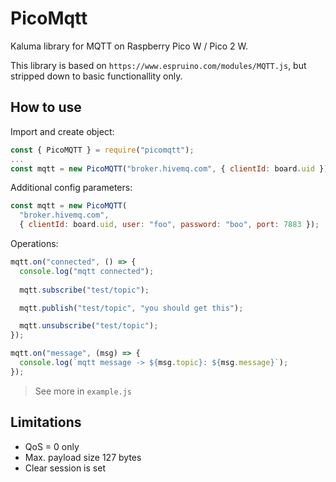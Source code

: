 # PicoMqtt

Kaluma library for MQTT on Raspberry Pico W / Pico 2 W.

This library is based on `https://www.espruino.com/modules/MQTT.js`, but stripped down to basic functionallity only.

## How to use

Import and create object:

```js
const { PicoMQTT } = require("picomqtt");
...
const mqtt = new PicoMQTT("broker.hivemq.com", { clientId: board.uid });
```

Additional config parameters:
```js
const mqtt = new PicoMQTT(
  "broker.hivemq.com",
  { clientId: board.uid, user: "foo", password: "boo", port: 7883 });
```

Operations:
```js
mqtt.on("connected", () => {
  console.log("mqtt connected");
  
  mqtt.subscribe("test/topic");

  mqtt.publish("test/topic", "you should get this");      

  mqtt.unsubscribe("test/topic");      
});

mqtt.on("message", (msg) => {
  console.log(`mqtt message -> ${msg.topic}: ${msg.message}`);
});
```

> See more in `example.js`

## Limitations

- QoS = 0 only
- Max. payload size 127 bytes
- Clear session is set
